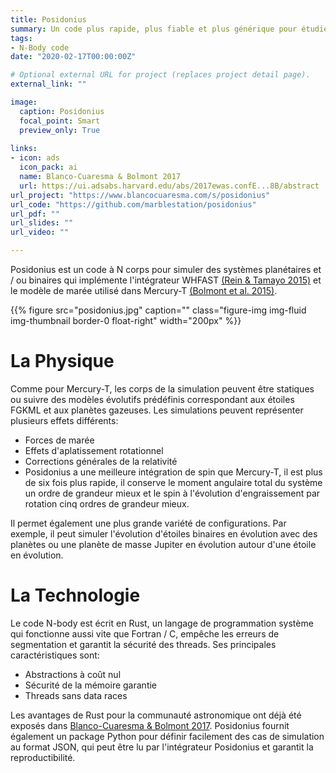 ```yaml
---
title: Posidonius
summary: Un code plus rapide, plus fiable et plus générique pour étudier les systèmes multi-planétaires en évolution constante.
tags:
- N-Body code
date: "2020-02-17T00:00:00Z"

# Optional external URL for project (replaces project detail page).
external_link: ""

image:
  caption: Posidonius
  focal_point: Smart
  preview_only: True
  
links:
- icon: ads
  icon_pack: ai
  name: Blanco-Cuaresma & Bolmont 2017
  url: https://ui.adsabs.harvard.edu/abs/2017ewas.confE...8B/abstract
url_project: "https://www.blancocuaresma.com/s/posidonius"
url_code: "https://github.com/marblestation/posidonius"
url_pdf: ""
url_slides: ""
url_video: ""

---
```


Posidonius est un code à N corps pour simuler des systèmes planétaires et / ou binaires qui implémente l'intégrateur WHFAST [(Rein & Tamayo 2015)](https://ui.adsabs.harvard.edu/abs/2015MNRAS.452..376R/abstract) et le modèle de marée utilisé dans Mercury-T [(Bolmont et al. 2015)](https://ui.adsabs.harvard.edu/abs/2015A%26A...583A.116B/abstract).

{{% figure src="posidonius.jpg" caption="" class="figure-img img-fluid img-thumbnail border-0 float-right" width="200px" %}}


# La Physique

Comme pour Mercury-T, les corps de la simulation peuvent être statiques ou suivre des modèles évolutifs prédéfinis correspondant aux étoiles FGKML et aux planètes gazeuses. Les simulations peuvent représenter plusieurs effets différents:

- Forces de marée
- Effets d'aplatissement rotationnel
- Corrections générales de la relativité
- Posidonius a une meilleure intégration de spin que Mercury-T, il est plus de six fois plus rapide, il conserve le moment angulaire total du système un ordre de grandeur mieux et le spin à l'évolution d'engraissement par rotation cinq ordres de grandeur mieux.

Il permet également une plus grande variété de configurations. Par exemple, il peut simuler l'évolution d'étoiles binaires en évolution avec des planètes ou une planète de masse Jupiter en évolution autour d'une étoile en évolution.

# La Technologie
 
Le code N-body est écrit en Rust, un langage de programmation système qui fonctionne aussi vite que Fortran / C, empêche les erreurs de segmentation et garantit la sécurité des threads. Ses principales caractéristiques sont:

- Abstractions à coût nul
- Sécurité de la mémoire garantie
- Threads sans data races

Les avantages de Rust pour la communauté astronomique ont déjà été exposés dans [Blanco-Cuaresma & Bolmont 2017](https://ui.adsabs.harvard.edu/abs/2017IAUS..325..341B/abstract). Posidonius fournit également un package Python pour définir facilement des cas de simulation au format JSON, qui peut être lu par l'intégrateur Posidonius et garantit la reproductibilité.
